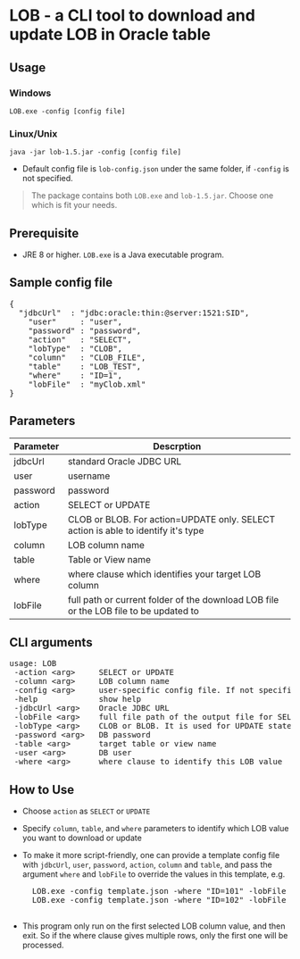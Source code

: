 # LOB  - a CLI tool to download and update LOB in Oracle table

## Usage

### Windows
`
LOB.exe -config [config file]
`
### Linux/Unix
`
java -jar lob-1.5.jar -config [config file]
`
- Default config file is `lob-config.json` under the same folder, if `-config` is not specified.

> The package contains both `LOB.exe` and `lob-1.5.jar`. Choose one which is fit your needs.

## Prerequisite
- JRE 8 or higher.  `LOB.exe` is a Java executable program.

## Sample config file

<pre>
{
  "jdbcUrl"  : "jdbc:oracle:thin:@server:1521:SID",
	"user"     : "user",
	"password" : "password",
	"action"   : "SELECT",
	"lobType"  : "CLOB",
	"column"   : "CLOB_FILE",
	"table"    : "LOB_TEST",
	"where"    : "ID=1",
	"lobFile"  : "myClob.xml"
}
</pre>

## Parameters

|Parameter | Descrption |
|----------|------------|
|jdbcUrl   |standard Oracle JDBC URL|
|user   |username|
|password   |password|
|action   |SELECT or UPDATE|
|lobType   |CLOB or BLOB. For action=UPDATE only. SELECT action is able to identify it's type|
|column   |LOB column name|
|table   |Table or View name|
|where   |where clause which identifies your target LOB column|
|lobFile   |full path or current folder of the download LOB file or the LOB file to be updated to|

## CLI arguments

<pre>
usage: LOB
 -action &lt;arg&gt;     SELECT or UPDATE
 -column &lt;arg&gt;     LOB column name
 -config &lt;arg&gt;     user-specific config file. If not specified, lob-config.json is used
 -help             show help
 -jdbcUrl &lt;arg&gt;    Oracle JDBC URL
 -lobFile &lt;arg&gt;    full file path of the output file for SELECT stmt; input file for UPDATE stmt
 -lobType &lt;arg&gt;    CLOB or BLOB. It is used for UPDATE statement only
 -password &lt;arg&gt;   DB password
 -table &lt;arg&gt;      target table or view name
 -user &lt;arg&gt;       DB user
 -where &lt;arg&gt;      where clause to identify this LOB value
</pre>

## How to Use
- Choose `action` as `SELECT` or `UPDATE`
- Specify `column`, `table`, and `where` parameters to identify which LOB value you want to download or update
- To make it more script-friendly, one can provide a template config file with `jdbcUrl`, `user`, `password`, `action`, `column` and `table`, and pass the argument `where` and `lobFile` to override the values in this template, e.g.

    <pre>
    LOB.exe -config template.json -where "ID=101" -lobFile 101.xml
    LOB.exe -config template.json -where "ID=102" -lobFile 102.xml
	</pre>

- This program only run on the first selected LOB column value, and then exit. So if the where clause gives multiple rows, only the first one will be processed.